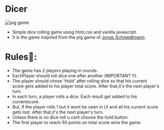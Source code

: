 # Dicer

![pig game](https://user-images.githubusercontent.com/75711381/110241156-71157700-7f77-11eb-8a00-4d0860039418.PNG)

- Simple dice rolling game using html,css and vanilla javascript.
- It is the game inspired from the pig game of [Jonas Schmedtmann](https://github.com/jonasschmedtmann).

# Rules💁:

- The game has 2 players playing in rounds.
- EachPlayer should roll dice one after another (IMPORTANT !!).
- The player should chose 'Hold' after rolling dice so that his current score gets added to his player total score. After that,it's the next player's turn.
- In each turn, a player rolls a dice. Each result get added to his currentscore.
- But, if the player rolls 1 but it wont be seen in UI and all his current score gets lost. After that,it's the next player's turn.
- Unless there is no dice roll u cant choose the hold button.
- The first player to reach 50 points on total score wins the game.
